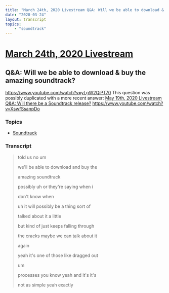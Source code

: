 ```yaml
---
title: "March 24th, 2020 Livestream Q&A: Will we be able to download & buy the amazing soundtrack?"
date: "2020-03-24"
layout: transcript
topics:
    - "soundtrack"
---
```

# [March 24th, 2020 Livestream](../2020-03-24.md)
## Q&A: Will we be able to download & buy the amazing soundtrack?
https://www.youtube.com/watch?v=yLgW2QiPT70
This question was possibly duplicated with a more recent answer: [May 19th, 2020 Livestream Q&A: Will there be a Soundtrack release?](./yt-XswfSsanpDo.md) https://www.youtube.com/watch?v=XswfSsanpDo


### Topics
* [Soundtrack](../topics/soundtrack.md)

### Transcript

> told us no um
>
> we'll be able to download and buy the
>
> amazing soundtrack
>
> possibly uh or they're saying when i
>
> don't know when
>
> uh it will possibly be a thing sort of
>
> talked about it a little
>
> but kind of just keeps falling through
>
> the cracks maybe we can talk about it
>
> again
>
> yeah it's one of those like dragged out
>
> um
>
> processes you know yeah and it's it's
>
> not as simple yeah exactly
